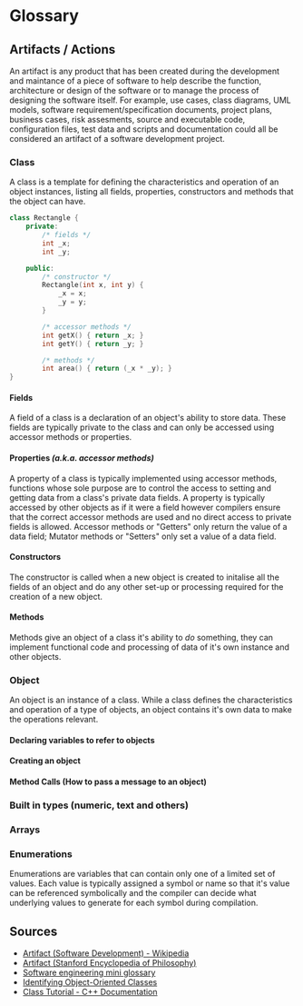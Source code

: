 Glossary
========

Artifacts / Actions
-------------------

An artifact is any product that has been created during the development and maintance of a piece of software to help describe the function, architecture or design of the software or to manage the process of designing the software itself. For example, use cases, class diagrams, UML models, software requirement/specification documents, project plans, business cases, risk assesments, source and executable code, configuration files, test data and scripts and documentation could all be considered an artifact of a software development project.

### Class

A class is a template for defining the characteristics and operation of an object instances, listing all fields, properties, constructors and methods that the object can have.

```c++
class Rectangle {
    private:
        /* fields */
        int _x;
        int _y;

    public:
        /* constructor */
        Rectangle(int x, int y) { 
            _x = x;
            _y = y;
        }

        /* accessor methods */
        int getX() { return _x; }
        int getY() { return _y; }

        /* methods */
        int area() { return (_x * _y); }
}
```
#### Fields

A field of a class is a declaration of an object's ability to store data. These fields are typically private to the class and can only be accessed using accessor methods or properties.

#### Properties *(a.k.a. accessor methods)*

A property of a class is typically implemented using accessor methods, functions whose sole purpose are to control the access to setting and getting data from a class's private data fields. A property is typically accessed by other objects as if it were a field however compilers ensure that the correct accessor methods are used and no direct access to private fields is allowed.
Accessor methods or "Getters" only return the value of a data field; Mutator methods or "Setters" only set a value of a data field.

#### Constructors

The constructor is called when a new object is created to initalise all the fields of an object and do any other set-up or processing required for the creation of a new object.

#### Methods

Methods give an object of a class it's ability to *do* something, they can implement functional code and processing of data of it's own instance and other objects.

### Object

An object is an instance of a class. While a class defines the characteristics and operation of a type of objects, an object contains it's own data to make the operations relevant.

#### Declaring variables to refer to objects

#### Creating an object

#### Method Calls (How to pass a message to an object)

### Built in types (numeric, text and others)

### Arrays

### Enumerations

Enumerations are variables that can contain only one of a limited set of values. Each value is typically assigned a symbol or name so that it's value can be referenced symbolically and the compiler can decide what underlying values to generate for each symbol during compilation.

Sources
-------
 * [Artifact (Software Development) - Wikipedia](http://en.wikipedia.org/wiki/Artifact_(software_development))
 * [Artifact (Stanford Encyclopedia of Philosophy)](http://plato.stanford.edu/entries/artifact/)
 * [Software engineering mini glossary](http://www.idi.ntnu.no/grupper/su/publ/ese/se-defs.html)
 * [Identifying Object-Oriented Classes](http://www.codeproject.com/Articles/9900/Identifying-Object-Oriented-Classes)
 * [Class Tutorial - C++ Documentation](http://www.cplusplus.com/doc/tutorial/classes/)